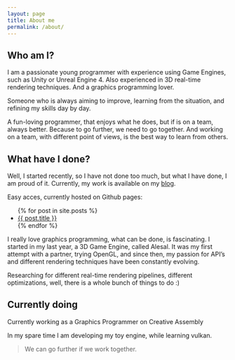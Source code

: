 ```yaml
---
layout: page
title: About me
permalink: /about/
---
```


## Who am I?

I am a passionate young programmer with experience using Game Engines, such as Unity or Unreal Engine 4. Also experienced in 3D real-time rendering techniques. And a graphics programming lover.

Someone who is always aiming to improve, learning from the situation, and refining my skills day by day.

A fun-loving programmer, that enjoys what he does, but if is on a team, always better. Because to go further, we need to go together. And working on a team, with different point of views, is the best way to learn from others.

## What have I done?

Well, I started recently, so I have not done too much, but what I have done, I am proud of it. Currently, my work is available on my [blog](http://unyankee.github.io/).

Easy acces, currently hosted on Github pages: 
<ul>
  {% for post in site.posts %}
    <li>
      <a href="{{ post.url }}">{{ post.title }}</a>
    </li>
  {% endfor %}
</ul>



I really love graphics programming, what can be done, is fascinating. I started in my last year, a 3D Game Engine, called Alesal. It was my first attempt with a partner, trying  OpenGL, and since then, my passion for API’s and different rendering techniques have been constantly evolving.


Researching for different real-time rendering pipelines, different optimizations, well, there is a whole bunch of things to do :)


## Currently doing

Currently working as a Graphics Programmer on Creative Assembly

In my spare time I am developing my toy engine, while learning vulkan.

<!-- I am really excited about it, and can not wait to see how it end up looking!  -->


  >  We can go further if we work together.

